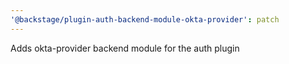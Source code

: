```yaml
---
'@backstage/plugin-auth-backend-module-okta-provider': patch
---
```


Adds okta-provider backend module for the auth plugin
